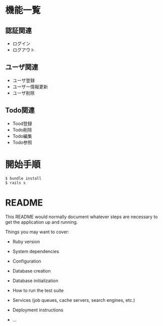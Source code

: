 # 機能一覧

## 認証関連
* ログイン
* ログアウト

## ユーザ関連
* ユーザ登録
* ユーザー情報更新
* ユーザ削除

## Todo関連
* Tood登録
* Todo削除
* Todo編集
* Todo参照

# 開始手順
```
$ bundle install 
$ rails s
```


# README

This README would normally document whatever steps are necessary to get the
application up and running.

Things you may want to cover:

* Ruby version

* System dependencies

* Configuration

* Database creation

* Database initialization

* How to run the test suite

* Services (job queues, cache servers, search engines, etc.)

* Deployment instructions

* ...

